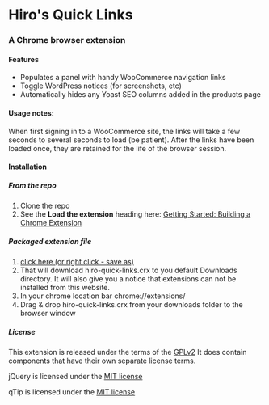 # Hiro's Quick Links

### A Chrome browser extension

#### Features

* Populates a panel with handy WooCommerce navigation links
* Toggle WordPress notices (for screenshots, etc)
* Automatically hides any Yoast SEO columns added in the products page

#### Usage notes:

When first signing in to a WooCommerce site, the links will take a few seconds to several seconds to load (be patient). After the links have been loaded once, they are retained for the life of the browser session.

#### Installation

##### From the repo

1. Clone the repo
2. See the **Load the extension** heading here: [Getting Started: Building a Chrome Extension](https://developer.chrome.com/extensions/getstarted#unpacked)

##### Packaged extension file

1. [click here (or right click - save as)](https://github.com/WillBrubaker/hiro-quick-links/blob/master/hiro-quick-links.crx?raw=true)
2. That will download hiro-quick-links.crx to you default Downloads directory. It will also give you a notice that extensions can not be installed from this website.
3. In your chrome location bar chrome://extensions/
4. Drag & drop hiro-quick-links.crx from your downloads folder to the browser window

##### License

This extension is released under the terms of the [GPLv2](http://www.gnu.org/licenses/gpl-2.0.html) It does contain components that have their own separate license terms.

jQuery is licensed under the [MIT license](https://jquery.org/license/)

qTip is licensed under the [MIT license](https://github.com/qTip2/qTip2#license)